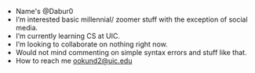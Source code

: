 - Name's @Dabur0
- I’m interested basic millennial/ zoomer stuff with the exception of social media.
- I’m currently learning CS at UIC.
- I’m looking to collaborate on nothing right now.
- Would not mind commenting on simple syntax errors and stuff like that.
- How to reach me ookund2@uic.edu

<!---
Dabur0/Dabur0 is a ✨ special ✨ repository because its `README.md` (this file) appears on your GitHub profile.
You can click the Preview link to take a look at your changes.
--->
